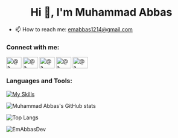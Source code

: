  <h1 align="center">Hi 👋, I'm Muhammad Abbas</h1>

- 📫 How to reach me: emabbas1214@gmail.com
  
### Connect with me:
<div id="badges">
 <a href="https://twitter.com/Abbas_Turii" target="blank"><img align="center" src="https://raw.githubusercontent.com/rahuldkjain/github-profile-readme-generator/master/src/images/icons/Social/twitter.svg" alt="@a" height="30" width="40" /></a>
 <a href="https://www.linkedin.com/in/muhammadabbas110" target="blank"><img align="center" src="https://raw.githubusercontent.com/rahuldkjain/github-profile-readme-generator/master/src/images/icons/Social/linked-in-alt.svg" alt="@a" height="30" width="40" /></a>
  <a href="https://github.com/EmAbbasDev" target="blank"><img align="center" src="https://raw.githubusercontent.com/rahuldkjain/github-profile-readme-generator/master/src/images/icons/Social/github.svg" alt="@a" height="30" width="40" /></a>
 <a href="https://www.intagram.com/i_emabbas" target="blank"><img align="center" src="https://raw.githubusercontent.com/rahuldkjain/github-profile-readme-generator/master/src/images/icons/Social/instagram.svg" alt="@a" height="30" width="40" /></a>
  <a href="https://fb.com/muhammadabbas2836" target="blank"><img align="center" src="https://raw.githubusercontent.com/rahuldkjain/github-profile-readme-generator/master/src/images/icons/Social/facebook.svg" alt="@a" height="30" width="40" /></a>
</div>

### Languages and Tools:
[![My Skills](https://skillicons.dev/icons?i=flutter,dart,firebase,github,git,postman&perline=4)](https://skillicons.dev)

![Muhammad Abbas's GitHub stats](https://github-readme-stats.vercel.app/api?username=EmAbbasDev&show_icons=true&theme=dark)

![Top Langs](https://github-readme-stats.vercel.app/api/top-langs/?username=EmAbbasDev&theme=dark)


<p><img align="center" src="https://github-readme-streak-stats.herokuapp.com/?user=abbasturii110&theme=dark" alt="EmAbbasDev" /></p>


